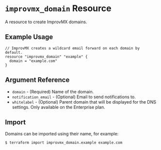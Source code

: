 # `improvmx_domain` Resource

A resource to create ImprovMX domains.

## Example Usage

```hcl
// ImprovMX creates a wildcard email forward on each domain by default.
resource "improvmx_domain" "example" {
  domain = "example.com"
}
```

## Argument Reference

* `domain` - (Required) Name of the domain.
* `notification_email` - (Optional) Email to send notifications to.
* `whitelabel` - (Optional) Parent domain that will be displayed for the DNS settings. Only available on the Enterprise plan.

## Import

Domains can be imported using their name, for example:

```shell
$ terraform import improvmx_domain.example example.com
```